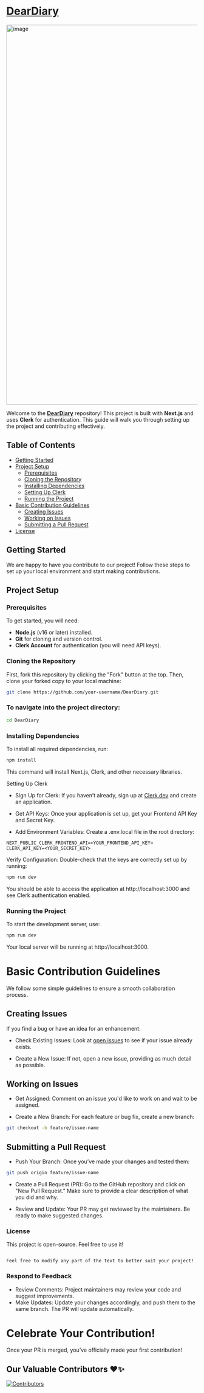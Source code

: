 # [DearDiary](https://github.com/TenzDelek/DearDiary)

<img width="1000" alt="image" src="https://github.com/user-attachments/assets/ada4751d-dd69-427e-bc43-e31afe3e65c4">

Welcome to the **[DearDiary](https://github.com/TenzDelek/DearDiary)** repository! This project is built with **Next.js** and uses **Clerk** for authentication. This guide will walk you through setting up the project and contributing effectively.

## Table of Contents
- [Getting Started](#getting-started)
- [Project Setup](#project-setup)
  - [Prerequisites](#prerequisites)
  - [Cloning the Repository](#cloning-the-repository)
  - [Installing Dependencies](#installing-dependencies)
  - [Setting Up Clerk](#setting-up-clerk)
  - [Running the Project](#running-the-project)
- [Basic Contribution Guidelines](#basic-contribution-guidelines)
  - [Creating Issues](#creating-issues)
  - [Working on Issues](#working-on-issues)
  - [Submitting a Pull Request](#submitting-a-pull-request)
- [License](#license)

## Getting Started

We are happy to have you contribute to our project! Follow these steps to set up your local environment and start making contributions.

## Project Setup

### Prerequisites

To get started, you will need:

- **Node.js** (v16 or later) installed.
- **Git** for cloning and version control.
- **Clerk Account** for authentication (you will need API keys).

### Cloning the Repository

First, fork this repository by clicking the "Fork" button at the top. Then, clone your forked copy to your local machine:

```bash
git clone https://github.com/your-username/DearDiary.git
```

### To navigate into the project directory:

```bash
cd DearDiary
```

### Installing Dependencies
To install all required dependencies, run:

```bash
npm install

```

This command will install Next.js, Clerk, and other necessary libraries.

Setting Up Clerk

* Sign Up for Clerk: If you haven’t already, sign up at [Clerk.dev](https://clerk.dev/) and create an application.

* Get API Keys: Once your application is set up, get your Frontend API Key and Secret Key.

* Add Environment Variables: Create a .env.local file in the root directory:

```env
NEXT_PUBLIC_CLERK_FRONTEND_API=<YOUR_FRONTEND_API_KEY>
CLERK_API_KEY=<YOUR_SECRET_KEY>
```

Verify Configuration: Double-check that the keys are correctly set up by running:

```bash
npm run dev
```

You should be able to access the application at http://localhost:3000 and see Clerk authentication enabled.


### Running the Project

To start the development server, use:

```bash
npm run dev
```
Your local server will be running at http://localhost:3000.

# Basic Contribution Guidelines

We follow some simple guidelines to ensure a smooth collaboration process.

## Creating Issues

If you find a bug or have an idea for an enhancement:

* Check Existing Issues: Look at [open issues](https://github.com/your-username/[DearDiary](https://github.com/TenzDelek/DearDiary)/issues) to see if your issue already exists.

* Create a New Issue: If not, open a new issue, providing as much detail as possible.

## Working on Issues

* Get Assigned: Comment on an issue you'd like to work on and wait to be assigned.

* Create a New Branch: For each feature or bug fix, create a new branch:

```bash
git checkout -b feature/issue-name
```

## Submitting a Pull Request
* Push Your Branch: Once you’ve made your changes and tested them:

```bash
git push origin feature/issue-name
```

* Create a Pull Request (PR): Go to the GitHub repository and click on "New Pull Request." Make sure to provide a clear description of what you did and why.

* Review and Update: Your PR may get reviewed by the maintainers. Be ready to make suggested changes.

### License

This project is open-source. Feel free to use it!
```vbnet

Feel free to modify any part of the text to better suit your project!
```


### Respond to Feedback

* Review Comments: Project maintainers may review your code and suggest improvements.
* Make Updates: Update your changes accordingly, and push them to the same branch. The PR will update automatically.

# Celebrate Your Contribution!

Once your PR is merged, you’ve officially made your first contribution!


## Our Valuable Contributors ❤️✨

[![Contributors](https://contrib.rocks/image?repo=TenzDelek/DearDiary)](https://github.com/TenzDelek/DearDiary/graphs/contributors)
